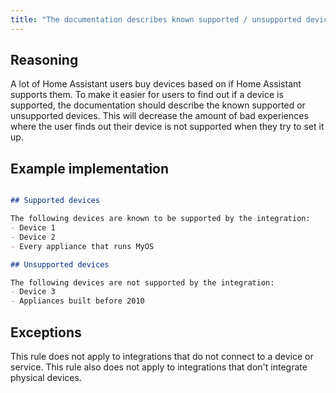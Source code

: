 ```yaml
---
title: "The documentation describes known supported / unsupported devices"
---
```


## Reasoning

A lot of Home Assistant users buy devices based on if Home Assistant supports them.
To make it easier for users to find out if a device is supported, the documentation should describe the known supported or unsupported devices.
This will decrease the amount of bad experiences where the user finds out their device is not supported when they try to set it up.

## Example implementation

```markdown showLineNumbers

## Supported devices

The following devices are known to be supported by the integration:
- Device 1
- Device 2
- Every appliance that runs MyOS

## Unsupported devices

The following devices are not supported by the integration:
- Device 3
- Appliances built before 2010
```

## Exceptions

This rule does not apply to integrations that do not connect to a device or service.
This rule also does not apply to integrations that don't integrate physical devices.
